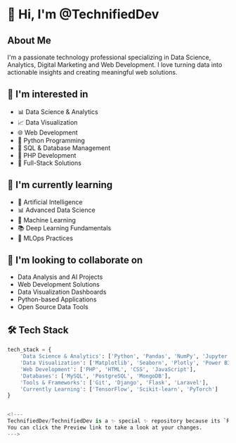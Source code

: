 # 👋 Hi, I'm @TechnifiedDev

## About Me
I'm a passionate technology professional specializing in Data Science, Analytics, Digital Marketing and Web Development. 
I love turning data into actionable insights and creating meaningful web solutions.

## 👀 I'm interested in
- 📊 Data Science & Analytics
- 📈 Data Visualization
- 🌐 Web Development
- 🐍 Python Programming
- 📑 SQL & Database Management
- 🔄 PHP Development
- 📱 Full-Stack Solutions

## 🌱 I'm currently learning
- 🤖 Artificial Intelligence
- 📊 Advanced Data Science
- 🧠 Machine Learning
- 📚 Deep Learning Fundamentals
- 🔄 MLOps Practices

## 💞️ I'm looking to collaborate on
- Data Analysis and AI Projects
- Web Development Solutions
- Data Visualization Dashboards
- Python-based Applications
- Open Source Data Tools

## 🛠 Tech Stack
```python
tech_stack = {
    'Data Science & Analytics': ['Python', 'Pandas', 'NumPy', 'Jupyter'],
    'Data Visualization': ['Matplotlib', 'Seaborn', 'Plotly', 'Power BI'],
    'Web Development': ['PHP', 'HTML', 'CSS', 'JavaScript'],
    'Databases': ['MySQL', 'PostgreSQL', 'MongoDB'],
    'Tools & Frameworks': ['Git', 'Django', 'Flask', 'Laravel'],
    'Currently Learning': ['TensorFlow', 'Scikit-learn', 'PyTorch']
}


<!---
TechnifiedDev/TechnifiedDev is a ✨ special ✨ repository because its `README.md` (this file) appears on your GitHub profile.
You can click the Preview link to take a look at your changes.
--->
